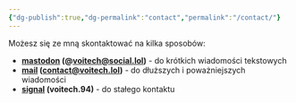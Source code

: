 ```yaml
---
{"dg-publish":true,"dg-permalink":"contact","permalink":"/contact/"}
---
```



Możesz się ze mną skontaktować na kilka sposobów:

- **[mastodon](https://social.lol/@voitech) (@voitech@social.lol)** - do krótkich wiadomości tekstowych
- **[mail](mailto:contact@voitech.lol) (contact@voitech.lol)** - do dłuższych i poważniejszych wiadomości
- **[signal](https://signal.me/#eu/VgsB8J57lQ8eFlD6TJRdLWADWBmj8qo-nHWjQGW8zB3GThUrzz1FpKB3cb6FOVji) (voitech.94)** - do stałego kontaktu
